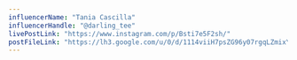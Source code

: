 ```yaml
---
influencerName: "Tania Cascilla"
influencerHandle: "@darling_tee"
livePostLink: "https://www.instagram.com/p/Bsti7e5F2sh/"
postFileLink: "https://lh3.google.com/u/0/d/1114viiH7psZG96y07rgqLZmixYrCBlG9"
---
```

